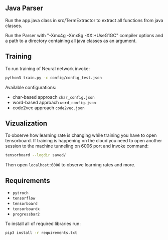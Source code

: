 ## Java Parser

Run the app.java class in src/TermExtractor to extract all functions from java classes.

Run the Parser with "-Xmx4g -Xmx8g -XX:+UseG1GC" compiler options and a path to a directory containing all java classes as an argument.

## Training
To run training of Neural network invoke:

```bash
python3 train.py -c config/config_test.json

```

Available configurations:
- char-based approach `char_config.json`
- word-based approach `word_config.json`
- code2vec approach  `code2vec.json`

## Vizualization

To observe how learning rate is changing while training you have to open tensorboard. If training is happening 
on the cloud you need to open another session to the machine tunneling on 6006 port and invoke command:
```bash
tensorboard --logdir saved/
```
Then open `localhost:6006` to observe learning rates and more.  
## Requirements
- `pytroch`
- `tensorflow`
- `tensorboard`
- `tensorboardx`
- `progressbar2`

To install all of required libraries run: 
```bash
pip3 install -r requirements.txt
```